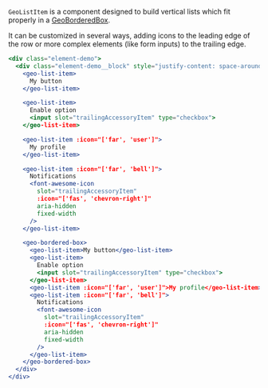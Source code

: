 `GeoListItem` is a component designed to build vertical lists which fit
properly in a [GeoBorderedBox](./#/Elements/GeoBorderedBox).

It can be customized in several ways, adding icons to the leading edge of the
row or more complex elements (like form inputs) to the trailing edge.

```jsx
<div class="element-demo">
  <div class="element-demo__block" style="justify-content: space-around;">
    <geo-list-item>
      My button
    </geo-list-item>

    <geo-list-item>
      Enable option
      <input slot="trailingAccessoryItem" type="checkbox">
    </geo-list-item>

    <geo-list-item :icon="['far', 'user']">
      My profile
    </geo-list-item>

    <geo-list-item :icon="['far', 'bell']">
      Notifications
      <font-awesome-icon
        slot="trailingAccessoryItem"
        :icon="['fas', 'chevron-right']"
        aria-hidden
        fixed-width
      />
    </geo-list-item>

    <geo-bordered-box>
      <geo-list-item>My button</geo-list-item>
      <geo-list-item>
        Enable option
        <input slot="trailingAccessoryItem" type="checkbox">
      </geo-list-item>
      <geo-list-item :icon="['far', 'user']">My profile</geo-list-item>
      <geo-list-item :icon="['far', 'bell']">
        Notifications
        <font-awesome-icon
          slot="trailingAccessoryItem"
          :icon="['fas', 'chevron-right']"
          aria-hidden
          fixed-width
        />
      </geo-list-item>
    </geo-bordered-box>
  </div>
</div>
```
